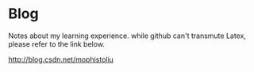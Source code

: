 # Blog

Notes about my learning experience. while github can't transmute Latex, please refer to the link below.

http://blog.csdn.net/mophistoliu
